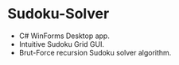 # Sudoku-Solver

*	C# WinForms Desktop app.
*	Intuitive Sudoku Grid GUI.
*	Brut-Force recursion Sudoku solver algorithm.
